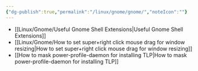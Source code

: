 ```yaml
---
{"dg-publish":true,"permalink":"/linux/gnome/gnome/","noteIcon":""}
---
```


- [[Linux/Gnome/Useful Gnome Shell Extensions\|Useful Gnome Shell Extensions]]
- [[Linux/Gnome/How to set super+right click mouse drag for window resizing\|How to set super+right click mouse drag for window resizing]]
- [[How to mask power-profile-daemon for installing TLP\|How to mask power-profile-daemon for installing TLP]]
